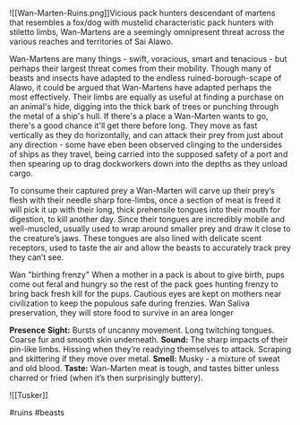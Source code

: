 
![[Wan-Marten-Ruins.png]]Vicious pack hunters descendant of martens that resembles a fox/dog with mustelid characteristic pack hunters with stiletto limbs, Wan-Martens are a seemingly omnipresent threat across the various reaches and territories of Sai Alawo.

Wan-Martens are many things - swift, voracious, smart and tenacious - but perhaps their largest threat comes from their mobility. Though many of beasts and insects have adapted to the endless ruined-borough-scape of Alawo, it could be argued that Wan-Martens have adapted perhaps the most effectively. Their limbs are equally as useful at finding a purchase on an animal's hide, digging into the thick bark of trees or punching through the metal of a ship's hull. If there's a place a Wan-Marten wants to go, there's a good chance it'll get there before long. They move as fast vertically as they do horizontally, and can attack their prey from just about any direction - some have eben been observed clinging to the undersides of ships as they travel, being carried into the supposed safety of a port and then spearing up to drag dockworkers down into the depths as they unload cargo.

To consume their captured prey a Wan-Marten will carve up their prey’s flesh with their needle sharp fore-limbs, once a section of meat is freed it will pick it up with their long, thick prehensile tongues into their mouth for digestion, to kill another day. Since their tongues are incredibly mobile and well-muscled, usually used to wrap around smaller prey and draw it close to the creature’s jaws. These tongues are also lined with delicate scent receptors, used to taste the air and allow the beasts to accurately track prey they can’t see.

Wan "birthing frenzy" When a mother in a pack is about to give birth, pups come out feral and hungry so the rest of the pack goes hunting frenzy to bring back fresh kill for the pups. Cautious eyes are kept on mothers near civilization to keep the populous safe during frenzies. 
Wan Saliva preservation, they will store food to survive in an area longer
			
**Presence** 
**Sight:** Bursts of uncanny movement. Long twitching tongues. Coarse fur and smooth skin underneath. 
**Sound:** The sharp impacts of their pin-like limbs. Hissing when they’re readying themselves to attack. Scraping and skittering if they move over metal. 
**Smell:** Musky - a mixture of sweat and old blood. 
**Taste:** Wan-Marten meat is tough, and tastes bitter unless charred or fried (when it’s then surprisingly buttery).

![[Tusker]]

#ruins #beasts 